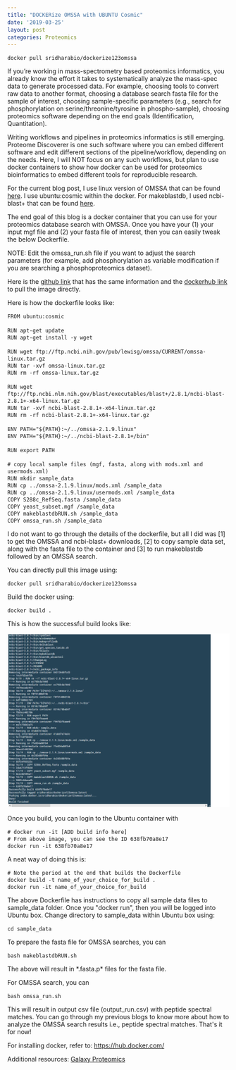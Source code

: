 ```yaml
---
title: "DOCKERize OMSSA with UBUNTU Cosmic"
date: '2019-03-25'
layout: post
categories: Proteomics
---
```


```console
docker pull sridharabio/dockerize123omssa
```

If you’re working in mass-spectrometry based proteomics informatics, you already know the effort it takes to systematically analyze the mass-spec data to generate processed data. For example,
choosing tools to convert raw data to another format,
choosing a database search fasta file for the sample of interest,
choosing sample-specific parameters (e.g., search for phosphorylation on serine/threonine/tyrosine in phospho-sample),
choosing proteomics software depending on the end goals (Identification, Quantitation).


Writing workflows and pipelines in proteomics informatics is still emerging. Proteome Discoverer is one such software where you can embed different software and edit different sections of the pipeline/workflow, depending on the needs. Here, I will NOT focus on any such workflows, but plan to use docker containers to show how docker can be used for proteomics bioinformatics to embed different tools for reproducible research.

For the current blog post, I use linux version of OMSSA that can be found [here](ftp://ftp.ncbi.nih.gov/pub/lewisg/omssa/CURRENT/). I use ubuntu:cosmic within the docker. For makeblastdb, I used ncbi-blast+ that can be found [here](ftp://ftp.ncbi.nlm.nih.gov/blast/executables/blast+/LATEST/).

The end goal of this blog is a docker container that you can use for your proteomics database search with OMSSA. Once you have your (1) your input mgf file and (2) your fasta file of interest, then you can easily tweak the below Dockerfile.

NOTE: Edit the omssa_run.sh file if you want to adjust the search parameters (for example, add phosphorylation as variable modification if you are searching a phosphoproteomics dataset).

Here is the [github link](https://github.com/viswam78/dockerizeOMSSA) that has the same information and the [dockerhub link](https://hub.docker.com/r/sridharabio/dockerize123omssa) to pull the image directly.

Here is how the dockerfile looks like:


```console
FROM ubuntu:cosmic

RUN apt-get update
RUN apt-get install -y wget

RUN wget ftp://ftp.ncbi.nih.gov/pub/lewisg/omssa/CURRENT/omssa-linux.tar.gz
RUN tar -xvf omssa-linux.tar.gz
RUN rm -rf omssa-linux.tar.gz

RUN wget ftp://ftp.ncbi.nlm.nih.gov/blast/executables/blast+/2.8.1/ncbi-blast-2.8.1+-x64-linux.tar.gz
RUN tar -xvf ncbi-blast-2.8.1+-x64-linux.tar.gz
RUN rm -rf ncbi-blast-2.8.1+-x64-linux.tar.gz

ENV PATH="${PATH}:~/../omssa-2.1.9.linux"
ENV PATH="${PATH}:~/../ncbi-blast-2.8.1+/bin"

RUN export PATH

# copy local sample files (mgf, fasta, along with mods.xml and usermods.xml)
RUN mkdir sample_data
RUN cp ../omssa-2.1.9.linux/mods.xml /sample_data
RUN cp ../omssa-2.1.9.linux/usermods.xml /sample_data
COPY S288c_RefSeq.fasta /sample_data
COPY yeast_subset.mgf /sample_data
COPY makeblastdbRUN.sh /sample_data
COPY omssa_run.sh /sample_data
```

I do not want to go through the details of the dockerfile, but all I did was [1] to get the OMSSA and ncbi-blast+ downloads, [2] to copy sample data set, along with the fasta file to the container and [3] to run makeblastdb followed by an OMSSA search.

You can directly pull this image using:
```console
docker pull sridharabio/dockerize123omssa
```

Build the docker using:
```console
docker build .
```

This is how the successful build looks like:

![png](docker_output_snippet.png)

Once you build, you can login to the Ubuntu container with
```console
# docker run -it [ADD build info here]
# From above image, you can see the ID 638fb70a8e17
docker run -it 638fb70a8e17
```

A neat way of doing this is:
```console
# Note the period at the end that builds the Dockerfile
docker build -t name_of_your_choice_for_build .
docker run -it name_of_your_choice_for_build
```

The above Dockerfile has instructions to copy all sample data files to sample_data folder. Once you "docker run", then you will be logged into Ubuntu box. Change directory to sample_data within Ubuntu box using:
```console
cd sample_data
```

To prepare the fasta file for OMSSA searches, you can
```console
bash makeblastdbRUN.sh
```
The above will result in \*.fasta.p\* files for the fasta file.  

For OMSSA search, you can
```console
bash omssa_run.sh
```
This will result in output csv file (output_run.csv) with peptide spectral matches. You can go through my previous blogs to know more about how to analyze the OMSSA search results i.e., peptide spectral matches. That's it for now!


For installing docker, refer to: https://hub.docker.com/

Additional resources:
[Galaxy Proteomics](https://github.com/galaxyproteomics/docker-galaxyp)
